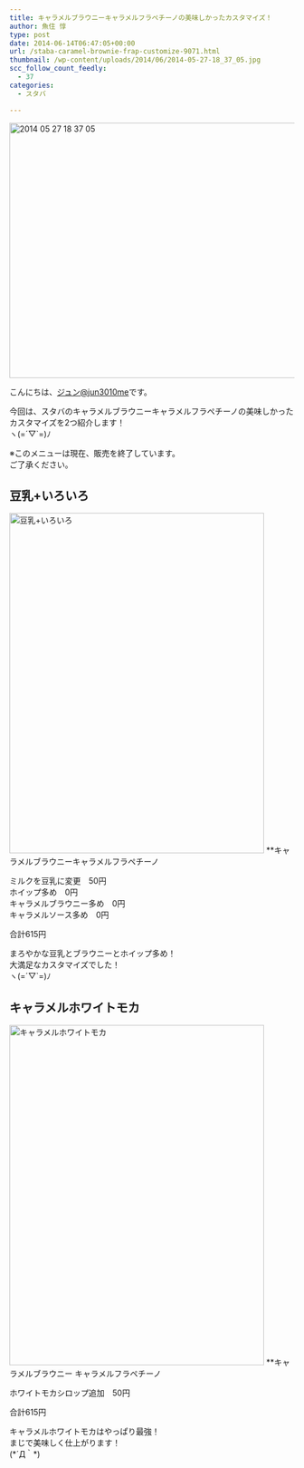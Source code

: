 ```yaml
---
title: キャラメルブラウニーキャラメルフラペチーノの美味しかったカスタマイズ！
author: 魚住 惇
type: post
date: 2014-06-14T06:47:05+00:00
url: /staba-caramel-brownie-frap-customize-9071.html
thumbnail: /wp-content/uploads/2014/06/2014-05-27-18_37_05.jpg
scc_follow_count_feedly:
  - 37
categories:
  - スタバ

---
```

<img decoding="async" loading="lazy" src="/wp-content/uploads/2014/06/2014-05-27-18_37_05.jpg" alt="2014 05 27 18 37 05" title="2014-05-27-18_37_05.jpg" border="0" width="600" height="450" /><!--more-->

こんにちは、[ジュン@jun3010me][1]です。

今回は、スタバのキャラメルブラウニーキャラメルフラペチーノの美味しかったカスタマイズを2つ紹介します！  
ヽ(=´▽\`=)ﾉ

※このメニューは現在、販売を終了しています。  
ご了承ください。

## 豆乳+いろいろ

<img decoding="async" loading="lazy" src="/wp-content/uploads/2014/06/NewImage11.png" alt="豆乳+いろいろ" title="NewImage.png" border="0" width="450" height="600" />  
**キャラメルブラウニーキャラメルフラペチーノ</p> 

ミルクを豆乳に変更　50円  
ホイップ多め　0円  
キャラメルブラウニー多め　0円  
キャラメルソース多め　0円

合計615円  
</b>  
  
まろやかな豆乳とブラウニーとホイップ多め！  
大満足なカスタマイズでした！  
ヽ(=´▽\`=)ﾉ

## キャラメルホワイトモカ

<img decoding="async" loading="lazy" src="/wp-content/uploads/2014/06/NewImage12.png" alt="キャラメルホワイトモカ" title="NewImage.png" border="0" width="450" height="600" />  
**キャラメルブラウニー キャラメルフラペチーノ</p> 

ホワイトモカシロップ追加　50円

合計615円  
</b>  
  
キャラメルホワイトモカはやっぱり最強！  
まじで美味しく仕上がります！  
(\*´Д｀\*)

 [1]: https://twitter.com/jun3010me